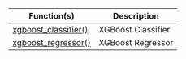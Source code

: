 

Function(s) | Description
------------- |----------------
[xgboost_classifier()](/sparkxgb/reference/xgboost_classifier.html) | XGBoost Classifier
[xgboost_regressor()](/sparkxgb/reference/xgboost_regressor.html) | XGBoost Regressor

